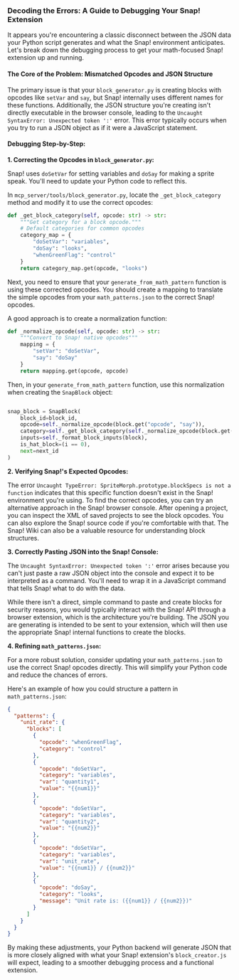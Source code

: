 ### Decoding the Errors: A Guide to Debugging Your Snap! Extension

It appears you're encountering a classic disconnect between the JSON data your Python script generates and what the Snap! environment anticipates. Let's break down the debugging process to get your math-focused Snap! extension up and running.

#### The Core of the Problem: Mismatched Opcodes and JSON Structure

The primary issue is that your `block_generator.py` is creating blocks with opcodes like `setVar` and `say`, but Snap! internally uses different names for these functions. Additionally, the JSON structure you're creating isn't directly executable in the browser console, leading to the `Uncaught SyntaxError: Unexpected token ':'` error. This error typically occurs when you try to run a JSON object as if it were a JavaScript statement.

#### Debugging Step-by-Step:

**1. Correcting the Opcodes in `block_generator.py`:**

Snap! uses `doSetVar` for setting variables and `doSay` for making a sprite speak. You'll need to update your Python code to reflect this.

In `mcp_server/tools/block_generator.py`, locate the `_get_block_category` method and modify it to use the correct opcodes:

```python
def _get_block_category(self, opcode: str) -> str:
    """Get category for a block opcode."""
    # Default categories for common opcodes
    category_map = {
        "doSetVar": "variables",
        "doSay": "looks",
        "whenGreenFlag": "control"
    }
    return category_map.get(opcode, "looks")
```

Next, you need to ensure that your `generate_from_math_pattern` function is using these corrected opcodes. You should create a mapping to translate the simple opcodes from your `math_patterns.json` to the correct Snap! opcodes.

A good approach is to create a normalization function:

```python
def _normalize_opcode(self, opcode: str) -> str:
    """Convert to Snap! native opcodes"""
    mapping = {
        "setVar": "doSetVar",
        "say": "doSay"
    }
    return mapping.get(opcode, opcode)
```

Then, in your `generate_from_math_pattern` function, use this normalization when creating the `SnapBlock` object:

```python

snap_block = SnapBlock(
    block_id=block_id,
    opcode=self._normalize_opcode(block.get("opcode", "say")),
    category=self._get_block_category(self._normalize_opcode(block.get("opcode", "say"))),
    inputs=self._format_block_inputs(block),
    is_hat_block=(i == 0),
    next=next_id
)

```

**2. Verifying Snap!'s Expected Opcodes:**

The error `Uncaught TypeError: SpriteMorph.prototype.blockSpecs is not a function` indicates that this specific function doesn't exist in the Snap! environment you're using. To find the correct opcodes, you can try an alternative approach in the Snap! browser console. After opening a project, you can inspect the XML of saved projects to see the block opcodes. You can also explore the Snap! source code if you're comfortable with that. The Snap! Wiki can also be a valuable resource for understanding block structures.

**3. Correctly Pasting JSON into the Snap! Console:**

The `Uncaught SyntaxError: Unexpected token ':'` error arises because you can't just paste a raw JSON object into the console and expect it to be interpreted as a command. You'll need to wrap it in a JavaScript command that tells Snap! what to do with the data.

While there isn't a direct, simple command to paste and create blocks for security reasons, you would typically interact with the Snap! API through a browser extension, which is the architecture you're building. The JSON you are generating is intended to be sent to your extension, which will then use the appropriate Snap! internal functions to create the blocks.

**4. Refining `math_patterns.json`:**

For a more robust solution, consider updating your `math_patterns.json` to use the correct Snap! opcodes directly. This will simplify your Python code and reduce the chances of errors.

Here's an example of how you could structure a pattern in `math_patterns.json`:

```json
{
  "patterns": {
    "unit_rate": {
      "blocks": [
        {
          "opcode": "whenGreenFlag",
          "category": "control"
        },
        {
          "opcode": "doSetVar",
          "category": "variables",
          "var": "quantity1",
          "value": "{{num1}}"
        },
        {
          "opcode": "doSetVar",
          "category": "variables",
          "var": "quantity2",
          "value": "{{num2}}"
        },
        {
          "opcode": "doSetVar",
          "category": "variables",
          "var": "unit_rate",
          "value": "{{num1}} / {{num2}}"
        },
        {
          "opcode": "doSay",
          "category": "looks",
          "message": "Unit rate is: ({{num1}} / {{num2}})"
        }
      ]
    }
  }
}
```

By making these adjustments, your Python backend will generate JSON that is more closely aligned with what your Snap! extension's `block_creator.js` will expect, leading to a smoother debugging process and a functional extension.